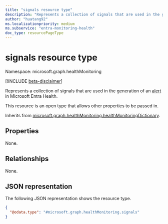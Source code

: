 ```yaml
---
title: "signals resource type"
description: "Represents a collection of signals that are used in the generation of an alert in Microsoft Entra Health."
author: "huatang92"
ms.localizationpriority: medium
ms.subservice: "entra-monitoring-health"
doc_type: resourcePageType
---
```


# signals resource type

Namespace: microsoft.graph.healthMonitoring

[!INCLUDE [beta-disclaimer](../../includes/beta-disclaimer.md)]

Represents a collection of signals that are used in the generation of an [alert](../resources/healthmonitoring-alert.md) in Microsoft Entra Health.

This resource is an open type that allows other properties to be passed in.


Inherits from [microsoft.graph.healthMonitoring.healthMonitoringDictionary](../resources/healthmonitoring-healthmonitoringdictionary.md).

## Properties

None.

## Relationships
None.

## JSON representation
The following JSON representation shows the resource type.
<!-- {
  "blockType": "resource",
  "@odata.type": "microsoft.graph.healthMonitoring.signals",
  "openType": true
}
-->
``` json
{
  "@odata.type": "#microsoft.graph.healthMonitoring.signals"
}
```

